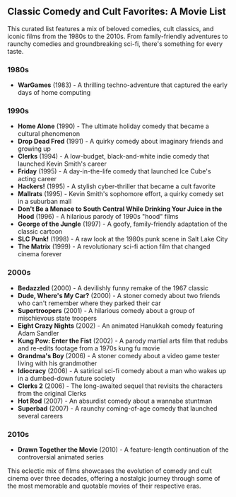 ## Classic Comedy and Cult Favorites: A Movie List

This curated list features a mix of beloved comedies, cult classics, and iconic films from the 1980s to the 2010s. From family-friendly adventures to raunchy comedies and groundbreaking sci-fi, there's something for every taste.

### 1980s

- **WarGames** (1983) - A thrilling techno-adventure that captured the early days of home computing

### 1990s

- **Home Alone** (1990) - The ultimate holiday comedy that became a cultural phenomenon
- **Drop Dead Fred** (1991) - A quirky comedy about imaginary friends and growing up
- **Clerks** (1994) - A low-budget, black-and-white indie comedy that launched Kevin Smith's career
- **Friday** (1995) - A day-in-the-life comedy that launched Ice Cube's acting career
- **Hackers!** (1995) - A stylish cyber-thriller that became a cult favorite
- **Mallrats** (1995) - Kevin Smith's sophomore effort, a quirky comedy set in a suburban mall
- **Don't Be a Menace to South Central While Drinking Your Juice in the Hood** (1996) - A hilarious parody of 1990s "hood" films
- **George of the Jungle** (1997) - A goofy, family-friendly adaptation of the classic cartoon
- **SLC Punk!** (1998) - A raw look at the 1980s punk scene in Salt Lake City
- **The Matrix** (1999) - A revolutionary sci-fi action film that changed cinema forever

### 2000s

- **Bedazzled** (2000) - A devilishly funny remake of the 1967 classic
- **Dude, Where's My Car?** (2000) - A stoner comedy about two friends who can't remember where they parked their car
- **Supertroopers** (2001) - A hilarious comedy about a group of mischievous state troopers
- **Eight Crazy Nights** (2002) - An animated Hanukkah comedy featuring Adam Sandler
- **Kung Pow: Enter the Fist** (2002) - A parody martial arts film that redubs and re-edits footage from a 1970s kung fu movie
- **Grandma's Boy** (2006) - A stoner comedy about a video game tester living with his grandmother
- **Idiocracy** (2006) - A satirical sci-fi comedy about a man who wakes up in a dumbed-down future society
- **Clerks 2** (2006) - The long-awaited sequel that revisits the characters from the original Clerks
- **Hot Rod** (2007) - An absurdist comedy about a wannabe stuntman
- **Superbad** (2007) - A raunchy coming-of-age comedy that launched several careers

### 2010s

- **Drawn Together the Movie** (2010) - A feature-length continuation of the controversial animated series

This eclectic mix of films showcases the evolution of comedy and cult cinema over three decades, offering a nostalgic journey through some of the most memorable and quotable movies of their respective eras.
